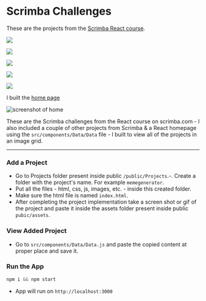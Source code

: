 # Scrimba Challenges

These are the projects from the [Scrimba React course](https://scrimba.com/learn/learnreact).

![](https://img.shields.io/badge/scrimba-2B283A?style=for-the-badge&logo=scrimba&logoColor=white)

![](https://img.shields.io/badge/JavaScript-F7DF1E?logo=javascript&logoColor=white&style=for-the-badge)

![](https://img.shields.io/badge/React-20232A?style=for-the-badge&logo=react&logoColor=61DAFB)

![](https://img.shields.io/badge/Redux-593D88?style=for-the-badge&logo=redux&logoColor=white)

![](https://camo.githubusercontent.com/c799f6192c0aaa9ac991b4183f05fc016615ba77f7d9a4cd8c74ac9230aa7e87/68747470733a2f2f696d672e736869656c64732e696f2f62616467652f426f6f7473747261702532302d2532333739353242332e7376673f267374796c653d666f722d7468652d6261646765266c6f676f3d426f6f747374726170266c6f676f436f6c6f723d7768697465)

I built the [home page](https://my-scrimba-challenges.netlify.app/)

![screenshot of home](https://res.cloudinary.com/codelikeagirl29/image/upload/v1667487431/projects/ScreenShot_Tool_-20221103105543_stmhyk.png)


These are the Scrimba challenges from the React course on scrimba.com - I also included a couple of other projects from Scrimba & a React homepage using the `src/components/Data/Data` file - I built to view all of the projects in an image grid.

---

### Add a Project

- Go to Projects folder present inside public `/public/Projects`.-. Create a folder with the project's name. For example `memegenerator`.
- Put all the files - html, css, js, images, etc. - inside this created folder.
- Make sure the html file is named `index.html`.
- After completing the project implementation take a screen shot or gif of the project and paste it inside the assets folder present inside public `pubic/assets`.
### View Added Project

- Go to `src/components/Data/Data.js` and paste the copied content at proper place and save it.

### Run the App

```javascript
npm i && npm start
```

- App will run on `http://localhost:3000`
